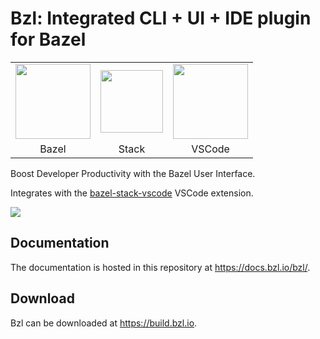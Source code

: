 # Bzl: Integrated CLI + UI + IDE plugin for Bazel

<table>
    <tr>
        <td style="text-align: center">
            <img src="https://upload.wikimedia.org/wikipedia/en/thumb/7/7d/Bazel_logo.svg/240px-Bazel_logo.svg.png" height="120" />
        </td>
        <td style="text-align: center">
            <img src="https://user-images.githubusercontent.com/50580/78734740-486ba400-7906-11ea-89fa-f207544de185.png" height="100"/>
        </td>
        <td style="text-align: center">
            <img src="https://user-images.githubusercontent.com/29654835/27530004-e789a11e-5a13-11e7-8a34-870da7e678ac.PNG" height="120">
        </td>
    </tr>
    <tr>
        <td style="text-align: center">Bazel</td>
        <td style="text-align: center">Stack</td>
        <td style="text-align: center">VSCode</td>
    </tr>
</table>

Boost Developer Productivity with the Bazel User Interface.  

Integrates with the
[bazel-stack-vscode](https://stackb.github.io/bazel-stack-vscode/) VSCode
extension.

![](https://user-images.githubusercontent.com/50580/93263024-644f5d80-f762-11ea-936d-aeed0c5788a9.gif)

## Documentation

The documentation is hosted in this repository at <https://docs.bzl.io/bzl/>.

## Download

Bzl can be downloaded at <https://build.bzl.io>.
